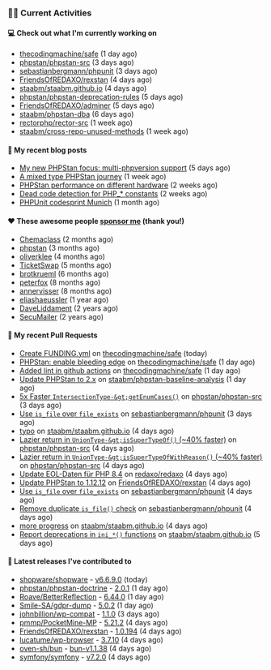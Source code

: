 ### 👨‍💻 Current Activities


#### 💻 Check out what I'm currently working on

- [thecodingmachine/safe](https://github.com/thecodingmachine/safe) (1 day ago)
- [phpstan/phpstan-src](https://github.com/phpstan/phpstan-src) (3 days ago)
- [sebastianbergmann/phpunit](https://github.com/sebastianbergmann/phpunit) (3 days ago)
- [FriendsOfREDAXO/rexstan](https://github.com/FriendsOfREDAXO/rexstan) (4 days ago)
- [staabm/staabm.github.io](https://github.com/staabm/staabm.github.io) (4 days ago)
- [phpstan/phpstan-deprecation-rules](https://github.com/phpstan/phpstan-deprecation-rules) (5 days ago)
- [FriendsOfREDAXO/adminer](https://github.com/FriendsOfREDAXO/adminer) (5 days ago)
- [staabm/phpstan-dba](https://github.com/staabm/phpstan-dba) (6 days ago)
- [rectorphp/rector-src](https://github.com/rectorphp/rector-src) (1 week ago)
- [staabm/cross-repo-unused-methods](https://github.com/staabm/cross-repo-unused-methods) (1 week ago)


#### 📜 My recent blog posts

- [My new PHPStan focus: multi-phpversion support](https://staabm.github.io/2024/11/28/phpstan-php-version-in-scope.html) (5 days ago)
- [A mixed type PHPStan journey](https://staabm.github.io/2024/11/26/phpstan-mixed-types.html) (1 week ago)
- [PHPStan performance on different hardware](https://staabm.github.io/2024/11/17/phpstan-performance-on-different-hardware.html) (2 weeks ago)
- [Dead code detection for PHP_* constants](https://staabm.github.io/2024/11/14/phpstan-php-version-narrowing.html) (2 weeks ago)
- [PHPUnit codesprint Munich](https://staabm.github.io/2024/10/19/phpunit-codesprint-munich.html) (1 month ago)


#### ❤️ These awesome people [sponsor me](https://github.com/sponsors/staabm) (thank you!)

- [Chemaclass](https://github.com/Chemaclass) (2 months ago)
- [phpstan](https://github.com/phpstan) (3 months ago)
- [oliverklee](https://github.com/oliverklee) (4 months ago)
- [TicketSwap](https://github.com/TicketSwap) (5 months ago)
- [brotkrueml](https://github.com/brotkrueml) (6 months ago)
- [peterfox](https://github.com/peterfox) (8 months ago)
- [annervisser](https://github.com/annervisser) (8 months ago)
- [eliashaeussler](https://github.com/eliashaeussler) (1 year ago)
- [DaveLiddament](https://github.com/DaveLiddament) (2 years ago)
- [SecuMailer](https://github.com/SecuMailer) (2 years ago)


#### 🔨 My recent Pull Requests

- [Create FUNDING.yml](https://github.com/thecodingmachine/safe/pull/496) on [thecodingmachine/safe](https://github.com/thecodingmachine/safe) (today)
- [PHPStan: enable bleeding edge](https://github.com/thecodingmachine/safe/pull/494) on [thecodingmachine/safe](https://github.com/thecodingmachine/safe) (1 day ago)
- [Added lint in github actions](https://github.com/thecodingmachine/safe/pull/493) on [thecodingmachine/safe](https://github.com/thecodingmachine/safe) (1 day ago)
- [Update PHPStan to 2.x](https://github.com/staabm/phpstan-baseline-analysis/pull/187) on [staabm/phpstan-baseline-analysis](https://github.com/staabm/phpstan-baseline-analysis) (1 day ago)
- [5x Faster `IntersectionType-&gt;getEnumCases()`](https://github.com/phpstan/phpstan-src/pull/3695) on [phpstan/phpstan-src](https://github.com/phpstan/phpstan-src) (3 days ago)
- [Use `is_file` over `file_exists`](https://github.com/sebastianbergmann/phpunit/pull/6058) on [sebastianbergmann/phpunit](https://github.com/sebastianbergmann/phpunit) (3 days ago)
- [typo](https://github.com/staabm/staabm.github.io/pull/127) on [staabm/staabm.github.io](https://github.com/staabm/staabm.github.io) (4 days ago)
- [Lazier return in `UnionType-&gt;isSuperTypeOf()` (~40% faster)](https://github.com/phpstan/phpstan-src/pull/3693) on [phpstan/phpstan-src](https://github.com/phpstan/phpstan-src) (4 days ago)
- [Lazier return in `UnionType-&gt;isSuperTypeOfWithReason()` (~40% faster)](https://github.com/phpstan/phpstan-src/pull/3692) on [phpstan/phpstan-src](https://github.com/phpstan/phpstan-src) (4 days ago)
- [Update EOL-Daten für PHP 8.4](https://github.com/redaxo/redaxo/pull/6185) on [redaxo/redaxo](https://github.com/redaxo/redaxo) (4 days ago)
- [Update PHPStan to 1.12.12](https://github.com/FriendsOfREDAXO/rexstan/pull/780) on [FriendsOfREDAXO/rexstan](https://github.com/FriendsOfREDAXO/rexstan) (4 days ago)
- [Use `is_file` over `file_exists`](https://github.com/sebastianbergmann/phpunit/pull/6051) on [sebastianbergmann/phpunit](https://github.com/sebastianbergmann/phpunit) (4 days ago)
- [Remove duplicate `is_file()` check](https://github.com/sebastianbergmann/phpunit/pull/6050) on [sebastianbergmann/phpunit](https://github.com/sebastianbergmann/phpunit) (4 days ago)
- [more progress](https://github.com/staabm/staabm.github.io/pull/126) on [staabm/staabm.github.io](https://github.com/staabm/staabm.github.io) (4 days ago)
- [Report deprecations in `ini_*()` functions](https://github.com/staabm/staabm.github.io/pull/125) on [staabm/staabm.github.io](https://github.com/staabm/staabm.github.io) (5 days ago)


#### 🔭 Latest releases I've contributed to

- [shopware/shopware](https://github.com/shopware/shopware) - [v6.6.9.0](https://github.com/shopware/shopware/releases/tag/v6.6.9.0) (today)
- [phpstan/phpstan-doctrine](https://github.com/phpstan/phpstan-doctrine) - [2.0.1](https://github.com/phpstan/phpstan-doctrine/releases/tag/2.0.1) (1 day ago)
- [Roave/BetterReflection](https://github.com/Roave/BetterReflection) - [6.44.0](https://github.com/Roave/BetterReflection/releases/tag/6.44.0) (1 day ago)
- [Smile-SA/gdpr-dump](https://github.com/Smile-SA/gdpr-dump) - [5.0.2](https://github.com/Smile-SA/gdpr-dump/releases/tag/5.0.2) (1 day ago)
- [johnbillion/wp-compat](https://github.com/johnbillion/wp-compat) - [1.1.0](https://github.com/johnbillion/wp-compat/releases/tag/1.1.0) (3 days ago)
- [pmmp/PocketMine-MP](https://github.com/pmmp/PocketMine-MP) - [5.21.2](https://github.com/pmmp/PocketMine-MP/releases/tag/5.21.2) (4 days ago)
- [FriendsOfREDAXO/rexstan](https://github.com/FriendsOfREDAXO/rexstan) - [1.0.194](https://github.com/FriendsOfREDAXO/rexstan/releases/tag/1.0.194) (4 days ago)
- [lucatume/wp-browser](https://github.com/lucatume/wp-browser) - [3.7.10](https://github.com/lucatume/wp-browser/releases/tag/3.7.10) (4 days ago)
- [oven-sh/bun](https://github.com/oven-sh/bun) - [bun-v1.1.38](https://github.com/oven-sh/bun/releases/tag/bun-v1.1.38) (4 days ago)
- [symfony/symfony](https://github.com/symfony/symfony) - [v7.2.0](https://github.com/symfony/symfony/releases/tag/v7.2.0) (4 days ago)
